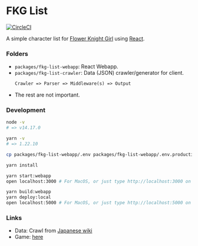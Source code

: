 # FKG List

[![CircleCI](https://circleci.com/gh/moonlight8978/fkg-list/tree/main.svg?style=svg)](https://circleci.com/gh/moonlight8978/fkg-list/?branch=main)

A simple character list for [Flower Knight Girl](http://pc-play.games.dmm.com/play/flower/) using [React](http://reactjs.org/).

### Folders

- `packages/fkg-list-webapp`: React Webapp.
- `packages/fkg-list-crawler`: Data (JSON) crawler/generator for client.
  ```txt
  Crawler => Parser => Middleware(s) => Output
  ```
- The rest are not important.

### Development

```bash
node -v
# => v14.17.0

yarn -v
# => 1.22.10
```

```bash
cp packages/fkg-list-webapp/.env packages/fkg-list-webapp/.env.production.local
```

```bash
yarn install

yarn start:webapp
open localhost:3000 # For MacOS, or just type http://localhost:3000 on browser

yarn build:webapp
yarn deploy:local
open localhost:5000 # For MacOS, or just type http://localhost:5000 on browser
```

### Links

- Data: Crawl from [Japanese wiki](http://フラワーナイトガール.攻略wiki.com/)
- Game: [here](http://pc-play.games.dmm.com/play/flower/)

